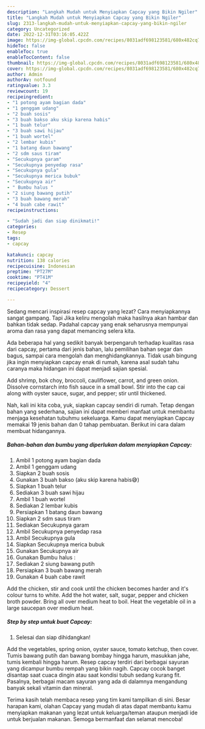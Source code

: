 ```yaml
---
description: "Langkah Mudah untuk Menyiapkan Capcay yang Bikin Ngiler"
title: "Langkah Mudah untuk Menyiapkan Capcay yang Bikin Ngiler"
slug: 2313-langkah-mudah-untuk-menyiapkan-capcay-yang-bikin-ngiler
category: Uncategorized
date: 2022-12-31T03:16:05.422Z
image: https://img-global.cpcdn.com/recipes/8031adf698123581/680x482cq70/capcay-foto-resep-utama.jpg
hideToc: false
enableToc: true
enableTocContent: false
thumbnail: https://img-global.cpcdn.com/recipes/8031adf698123581/680x482cq70/capcay-foto-resep-utama.jpg
cover: https://img-global.cpcdn.com/recipes/8031adf698123581/680x482cq70/capcay-foto-resep-utama.jpg
author: Admin
authorAv: notfound
ratingvalue: 3.3
reviewcount: 19
recipeingredient:
- "1 potong ayam bagian dada"
- "1 genggam udang"
- "2 buah sosis"
- "3 buah bakso aku skip karena habis"
- "1 buah telur"
- "3 buah sawi hijau"
- "1 buah wortel"
- "2 lembar kubis"
- "1 batang daun bawang"
- "2 sdm saus tiram"
- "Secukupnya garam"
- "Secukupnya penyedap rasa"
- "Secukupnya gula"
- "Secukupnya merica bubuk"
- "Secukupnya air"
- " Bumbu halus "
- "2 siung bawang putih"
- "3 buah bawang merah"
- "4 buah cabe rawit"
recipeinstructions:

- "Sudah jadi dan siap dinikmati!"
categories:
- Resep
tags:
- capcay

katakunci: capcay 
nutrition: 138 calories
recipecuisine: Indonesian
preptime: "PT27M"
cooktime: "PT41M"
recipeyield: "4"
recipecategory: Dessert

---
```



Sedang mencari inspirasi resep capcay yang lezat? Cara menyiapkannya sangat gampang. Tapi Jika keliru mengolah maka hasilnya akan hambar dan bahkan tidak sedap. Padahal capcay yang enak seharusnya mempunyai aroma dan rasa yang dapat memancing selera kita.


Ada beberapa hal yang sedikit banyak berpengaruh terhadap kualitas rasa dari capcay, pertama dari jenis bahan, lalu pemilihan bahan segar dan bagus, sampai cara mengolah dan menghidangkannya. Tidak usah bingung jika ingin menyiapkan capcay enak di rumah, karena asal sudah tahu caranya maka hidangan ini dapat menjadi sajian spesial.

Add shrimp, bok choy, broccoli, cauliflower, carrot, and green onion. Dissolve cornstarch into fish sauce in a small bowl. Stir into the cap cai along with oyster sauce, sugar, and pepper; stir until thickened.


Nah, kali ini kita coba, yuk, siapkan capcay sendiri di rumah. Tetap dengan bahan yang sederhana, sajian ini dapat memberi manfaat untuk membantu menjaga kesehatan tubuhmu sekeluarga. Kamu dapat menyiapkan Capcay memakai 19 jenis bahan dan 0 tahap pembuatan. Berikut ini cara dalam membuat hidangannya.

<!--inarticleads1-->

##### Bahan-bahan dan bumbu yang diperlukan dalam menyiapkan Capcay:

1. Ambil 1 potong ayam bagian dada
1. Ambil 1 genggam udang
1. Siapkan 2 buah sosis
1. Gunakan 3 buah bakso (aku skip karena habis😅)
1. Siapkan 1 buah telur
1. Sediakan 3 buah sawi hijau
1. Ambil 1 buah wortel
1. Sediakan 2 lembar kubis
1. Persiapkan 1 batang daun bawang
1. Siapkan 2 sdm saus tiram
1. Sediakan Secukupnya garam
1. Ambil Secukupnya penyedap rasa
1. Ambil Secukupnya gula
1. Siapkan Secukupnya merica bubuk
1. Gunakan Secukupnya air
1. Gunakan  Bumbu halus :
1. Sediakan 2 siung bawang putih
1. Persiapkan 3 buah bawang merah
1. Gunakan 4 buah cabe rawit


Add the chicken, stir and cook until the chicken becomes harder and it&#39;s colour turns to white. Add the hot water, salt, sugar, pepper and chicken broth powder. Bring all over medium heat to boil. Heat the vegetable oil in a large saucepan over medium heat. 

<!--inarticleads2-->

##### Step by step untuk buat Capcay:


1. Selesai dan siap dihidangkan!

Add the vegetables, spring onion, oyster sauce, tomato ketchup, then cover. Tumis bawang putih dan bawang bombay hingga harum, masukkan jahe, tumis kembali hingga harum. Resep capcay terdiri dari berbagai sayuran yang dicampur bumbu rempah yang bikin nagih. Capcay cocok banget disantap saat cuaca dingin atau saat kondisi tubuh sedang kurang fit. Pasalnya, berbagai macam sayuran yang ada di dalamnya mengandung banyak sekali vitamin dan mineral. 

Terima kasih telah membaca resep yang tim kami tampilkan di sini. Besar harapan kami, olahan Capcay yang mudah di atas dapat membantu kamu menyiapkan makanan yang lezat untuk keluarga/teman ataupun menjadi ide untuk berjualan makanan. Semoga bermanfaat dan selamat mencoba!
